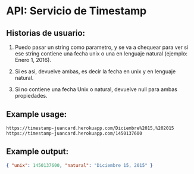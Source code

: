 # API: Servicio de Timestamp

## Historias de usuario:

1) Puedo pasar un string como parametro, y se va a chequear para ver si ese string 
contiene una fecha unix o una en lenguaje natural (ejemplo: Enero 1, 2016).

2) Si es asi, devuelve ambas, es decir la fecha en unix y en lenguaje natural.

3) Si no contiene una fecha Unix o natural, devuelve null para ambas propiedades.

## Example usage:

```url
https://timestamp-juancard.herokuapp.com/Diciembre%2015,%202015
https://timestamp-juancard.herokuapp.com/1450137600
```

## Example output:

```json
{ "unix": 1450137600, "natural": "Diciembre 15, 2015" }
```